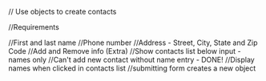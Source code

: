 // Use objects to create contacts

//Requirements

//First and last name
//Phone number
//Address - Street, City, State and Zip Code
//Add and Remove info (Extra)
//Show contacts list below input  - names only
//Can't add new contact without name entry - DONE!
//Display names when clicked in contacts list
//submitting form creates a new object